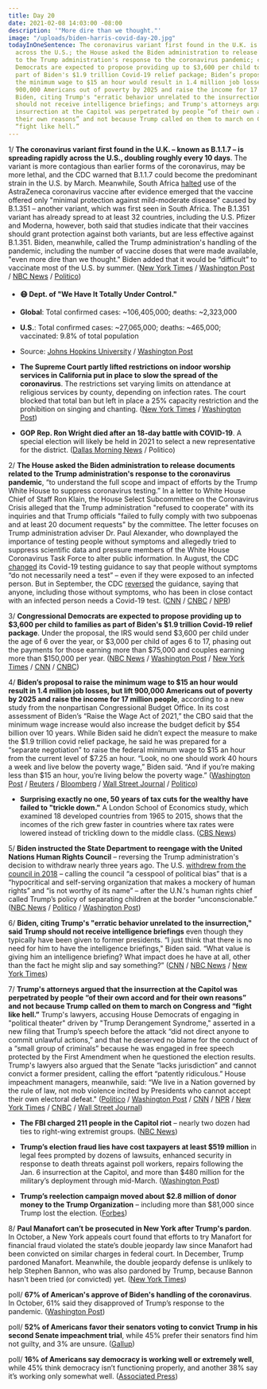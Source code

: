 ```yaml
---
title: Day 20
date: 2021-02-08 14:03:00 -08:00
description: '"More dire than we thought."'
image: "/uploads/biden-harris-covid-day-20.jpg"
todayInOneSentence: The coronavirus variant first found in the U.K. is spreading rapidly
  across the U.S.; the House asked the Biden administration to release documents related
  to the Trump administration's response to the coronavirus pandemic; congressional
  Democrats are expected to propose providing up to $3,600 per child to families as
  part of Biden's $1.9 trillion Covid-19 relief package; Biden’s proposal to raise
  the minimum wage to $15 an hour would result in 1.4 million job losses, but lift
  900,000 Americans out of poverty by 2025 and raise the income for 17 million people;
  Biden, citing Trump's "erratic behavior unrelated to the insurrection," said Trump
  should not receive intelligence briefings; and Trump's attorneys argued that the
  insurrection at the Capitol was perpetrated by people “of their own accord and for
  their own reasons” and not because Trump called on them to march on Congress and
  “fight like hell.”
---
```


1/ **The coronavirus variant first found in the U.K. – known as B.1.1.7 – is spreading rapidly across the U.S., doubling roughly every 10 days**. The variant is more contagious than earlier forms of the coronavirus, may be more lethal, and the CDC warned that B.1.1.7 could become the predominant strain in the U.S. by March. Meanwhile, South Africa [halted](https://www.nytimes.com/2021/02/07/world/south-africa-astrazeneca-vaccine.html) use of the AstraZeneca coronavirus vaccine after evidence emerged that the vaccine offered only "minimal protection against mild-moderate disease" caused by B.1.351 – another variant, which was first seen in South Africa. The B.1.351 variant has already spread to at least 32 countries, including the U.S. Pfizer and Moderna, however, both said that studies indicate that their vaccines should grant protection against both variants, but are less effective against B.1.351. Biden, meanwhile, called the Trump administration's handling of the pandemic, including the number of vaccine doses that were made available, "even more dire than we thought." Biden added that it would be “difficult” to vaccinate most of the U.S. by summer. ([New York Times](https://www.nytimes.com/2021/02/07/health/coronavirus-variant-us-spread.html) / [Washington Post](https://www.washingtonpost.com/health/ukvariant-coronavirus-us-spread/2021/02/07/a197dbc2-680a-11eb-8468-21bc48f07fe5_story.html) / [NBC News](https://www.nbcnews.com/news/world/south-africa-halts-astrazeneca-vaccine-after-study-questions-effectiveness-against-n1256981) / [Politico](https://www.politico.eu/article/biontech-pfizer-vaccine-should-work-against-virus-variants-study/))
* #### 😷 Dept. of "We Have It Totally Under Control."
* **Global**: Total confirmed cases: \~106,405,000; deaths: \~2,323,000
* **U.S.**: Total confirmed cases: \~27,065,000; deaths: \~465,000; vaccinated: 9.8% of total population
* Source: [Johns Hopkins University](https://coronavirus.jhu.edu/map.html) / [Washington Post](https://www.washingtonpost.com/graphics/2020/health/covid-vaccine-states-distribution-doses/)

* **The Supreme Court partly lifted restrictions on indoor worship services in California put in place to slow the spread of the coronavirus**. The restrictions set varying limits on attendance at religious services by county, depending on infection rates. The court blocked that total ban but left in place a 25% capacity restriction and the prohibition on singing and chanting. ([New York Times](https://www.nytimes.com/2021/02/06/us/supreme-court-california-church-coronavirus.html) / [Washington Post](https://www.washingtonpost.com/politics/courts_law/supreme-court-california-covid-restrictions/2021/02/06/68aea492-687f-11eb-8468-21bc48f07fe5_story.html))

* **GOP Rep. Ron Wright died after an 18-day battle with COVID-19**. A special election will likely be held in 2021 to select a new representative for the district. ([Dallas Morning News](https://www.dallasnews.com/news/politics/2021/02/08/rep-ron-wright-dies-after-battle-with-covid-19/) / Politico)

2/ **The House asked the Biden administration to release documents related to the Trump administration's response to the coronavirus pandemic**, “to understand the full scope and impact of efforts by the Trump White House to suppress coronavirus testing.” In a letter to White House Chief of Staff Ron Klain, the House Select Subcommittee on the Coronavirus Crisis alleged that the Trump administration "refused to cooperate" with its inquiries and that Trump officials "failed to fully comply with two subpoenas and at least 20 document requests" by the committee. The letter focuses on Trump administration adviser Dr. Paul Alexander, who downplayed the importance of testing people without symptoms and allegedly tried to suppress scientific data and pressure members of the White House Coronavirus Task Force to alter public information.  In August, the CDC [changed](https://whatthefuckjusthappenedtoday.com/2020/08/26/day-1315/#1-the-cdc-abruptly-changed-its-covid) its Covid-19 testing guidance to say that people without symptoms “do not necessarily need a test” – even if they were exposed to an infected person.
But in September, the CDC [reversed](https://whatthefuckjusthappenedtoday.com/2020/09/18/day-1338/#2-the-cdc-reversed-its-coronavirus-t) the guidance, saying that anyone, including those without symptoms, who has been in close contact with an infected person needs a Covid-19 test.  ([CNN](https://www.cnn.com/2021/02/08/politics/house-biden-administration-trump-political-interference/index.html) / [CNBC](https://www.cnbc.com/2021/02/08/trump-administration-influenced-cdc-guidance-to-suppress-covid-testing-house-panel-says.html) / [NPR](https://www.npr.org/sections/coronavirus-live-updates/2021/02/08/965342634/house-democrats-renew-investigation-into-trump-era-covid-19-response))

3/ **Congressional Democrats are expected to propose providing up to $3,600 per child to families as part of Biden's $1.9 trillion Covid-19 relief package**. Under the proposal, the IRS would send $3,600 per child under the age of 6 over the year, or $3,000 per child of ages 6 to 17, phasing out the payments for those earning more than $75,000 and couples earning more than $150,000 per year. ([NBC News](https://www.nbcnews.com/politics/congress/democrats-unveil-plan-would-provide-3-600-child-tax-credits-n1257005) / [Washington Post](https://www.washingtonpost.com/us-policy/2021/02/07/child-benefit-democrats-biden/) / [New York Times](https://www.nytimes.com/2021/02/07/us/politics/child-tax-credit-stimulus.html) / [CNN](https://www.cnn.com/2021/02/07/politics/child-tax-credit-democrats-biden/) / [CNBC](https://www.cnbc.com/2021/02/08/democrats-want-to-send-up-to-3600-per-child-to-households.html))

4/ **Biden’s proposal to raise the minimum wage to $15 an hour would result in 1.4 million job losses, but lift 900,000 Americans out of poverty by 2025 and raise the income for 17 million people**, according to a new study from the nonpartisan Congressional Budget Office. In its cost assessment of Biden’s “Raise the Wage Act of 2021,” the CBO said that the minimum wage increase would also increase the budget deficit by $54 billion over 10 years. While Biden said he didn’t expect the measure to make the $1.9 trillion covid relief package, he said he was prepared for a “separate negotiation” to raise the federal minimum wage to $15 an hour from the current level of $7.25 an hour. “Look, no one should work 40 hours a week and live below the poverty wage,” Biden said. “And if you’re making less than $15 an hour, you’re living below the poverty wage.” ([Washington Post](https://www.washingtonpost.com/business/2021/02/08/minimum-wage-hike-15-an-hour-by-2025-would-result-14-million-unemployed-nonpartisan-congressional-budget-office-says/) / [Reuters](https://www.reuters.com/article/us-usa-economy-wages-cbo/biden-15-minimum-wage-plan-would-cut-1-4-million-jobs-in-2025-cbo-idUSKBN2A822S?il=0) / [Bloomberg](https://www.bloomberg.com/news/articles/2021-02-08/biden-minimum-wage-push-gets-fresh-headwind-with-cbo-estimates?sref=MIBMEEoj) / [Wall Street Journal](https://www.wsj.com/articles/15-minimum-wage-would-cost-1-4-million-workers-jobs-lift-900-000-from-poverty-cbo-study-finds-11612800875?mod=hp_lead_pos3) / [Politico](https://www.politico.com/news/2021/02/08/cbo-minimum-wage-increase-467281))

* **Surprising exactly no one, 50 years of tax cuts for the wealthy have failed to "trickle down."** A London School of Economics study, which examined 18 developed countries from 1965 to 2015, shows that the incomes of the rich grew faster in countries where tax rates were lowered instead of trickling down to the middle class. ([CBS News](https://www.cbsnews.com/news/tax-cuts-rich-50-years-no-trickle-down/))

5/ **Biden instructed the State Department to reengage with the United Nations Human Rights Council** – reversing the Trump administration's decision to withdraw nearly three years ago.  The U.S. [withdrew from the council in 2018](https://whatthefuckjusthappenedtoday.com/2018/06/19/day-516/#6-the-u-s-backed-out-of-the-united-n) – calling the council “a cesspool of political bias” that is a “hypocritical and self-serving organization that makes a mockery of human rights” and “is not worthy of its name” – after the U.N.'s human rights chief called Trump’s policy of separating children at the border “unconscionable.” ([NBC News](https://www.nbcnews.com/politics/joe-biden/biden-administration-rejoin-u-n-human-rights-council-another-reversal-n1256997) / [Politico](https://www.politico.com/news/2021/02/08/us-un-human-rights-council-467138) / [Washington Post](https://www.washingtonpost.com/national-security/us-rejoins-un-human-rights-council-reversing-trump-era-policy/2021/02/08/91694b3e-6a1a-11eb-9ed1-73d434b5147f_story.html))

6/ **Biden, citing Trump's "erratic behavior unrelated to the insurrection," said Trump should not receive intelligence briefings** even though they typically have been given to former presidents. “I just think that there is no need for him to have the intelligence briefings," Biden said. “What value is giving him an intelligence briefing? What impact does he have at all, other than the fact he might slip and say something?” ([CNN](https://www.cnn.com/2021/02/05/politics/biden-trump-intelligence-briefing/index.html) / [NBC News](https://www.nbcnews.com/politics/donald-trump/biden-says-trump-should-not-receive-intelligence-briefings-due-his-n1256918) / [New York Times](https://www.nytimes.com/live/2021/02/05/us/joe-biden-trump-impeachment/biden-trump-intelligence-briefings))

7/ **Trump's attorneys argued that the insurrection at the Capitol was perpetrated by people “of their own accord and for their own reasons” and not because Trump called on them to march on Congress and “fight like hell.”** Trump's lawyers, accusing House Democrats of engaging in "political theater" driven by "Trump Derangement Syndrome," asserted in a new filing that Trump’s speech before the attack “did not direct anyone to commit unlawful actions,” and that he deserved no blame for the conduct of a “small group of criminals” because he was engaged in free speech protected by the First Amendment when he questioned the election results. Trump's lawyers also argued that the Senate “lacks jurisdiction” and cannot convict a former president, calling the effort “patently ridiculous.” House impeachment managers, meanwhile, said: “We live in a Nation governed by the rule of law, not mob violence incited by Presidents who cannot accept their own electoral defeat." ([Politico](https://www.politico.com/news/2021/02/08/trumps-legal-team-says-impeachment-is-constitutionally-flawed-senate-cant-convict-467210) / [Washington Post](https://www.washingtonpost.com/politics/trump-lawyers-impeachment-senate/2021/02/08/76d5d040-6a19-11eb-9f80-3d7646ce1bc0_story.html) / [CNN](https://www.cnn.com/2021/02/08/politics/trump-impeachment-brief-filing/index.html) / [NPR](https://www.npr.org/sections/trump-impeachment-trial-live-updates/2021/02/08/965360434/trump-lawyers-reject-impeachment-case-calling-it-political-theater) / [New York Times](https://www.nytimes.com/live/2021/02/08/us/trump-impeachment/trumps-lawyers-deny-incitement-and-urge-senators-to-dismiss-the-case) / [CNBC](https://www.cnbc.com/2021/02/08/trump-lawyers-blast-democrats-before-impeachment-trial-deny-he-incited-capitol-riot.html) / [Wall Street Journal](https://www.wsj.com/articles/senate-leaders-near-deal-on-impeachment-trial-schedule-11612797521?mod=hp_lead_pos6))

* **The FBI charged 211 people in the Capitol riot** – nearly two dozen had ties to right-wing extremist groups. ([NBC News](https://www.nbcnews.com/politics/justice-department/feds-charge-over-200-capitol-riot-we-ve-learned-lot-n1256799))

* **Trump’s election fraud lies have cost taxpayers at least $519 million** in legal fees prompted by dozens of lawsuits, enhanced security in response to death threats against poll workers, repairs following the Jan. 6 insurrection at the Capitol, and more than $480 million for the military’s deployment through mid-March. ([Washington Post](https://www.washingtonpost.com/politics/interactive/2021/cost-trump-election-fraud/))

* **Trump’s reelection campaign moved about $2.8 million of donor money to the Trump Organization** – including more than $81,000 since Trump lost the election. ([Forbes](https://www.forbes.com/sites/danalexander/2021/02/05/trump-shifted-campaign-donor-money-into-his-private-business-after-losing-the-election/?sh=5d90f9d54418))

8/ **Paul Manafort can’t be prosecuted in New York after Trump's pardon**. In October, a New York appeals court found that efforts to try Manafort for financial fraud violated the state’s double jeopardy law since Manafort had been convicted on similar charges in federal court. In December, Trump pardoned Manafort. Meanwhile, the double jeopardy defense is unlikely to help Stephen Bannon, who was also pardoned by Trump, because Bannon hasn't been tried (or convicted) yet. ([New York Times](https://www.nytimes.com/2021/02/08/nyregion/manafort-vance-ny-indictment.html?referringSource=articleShare))

poll/ **67% of American's approve of Biden's handling of the coronavirus**. In October, 61% said they disapproved of Trump’s response to the pandemic. ([Washington Post](https://www.washingtonpost.com/politics/2021/02/07/biden-coronavirus-response-poll/))

poll/ **52% of Americans favor their senators voting to convict Trump in his second Senate impeachment trial**, while 45% prefer their senators find him not guilty, and 3% are unsure. ([Gallup](https://news.gallup.com/poll/329423/americans-views-impeachment-trump-record-issues.aspx))

poll/ **16% of Americans say democracy is working well or extremely well**, while 45% think democracy isn’t functioning properly, and another 38% say it’s working only somewhat well. ([Associated Press](https://apnews.com/article/ap-norc-poll-us-democracy-403434c2e728e42a955c72a652a59318))